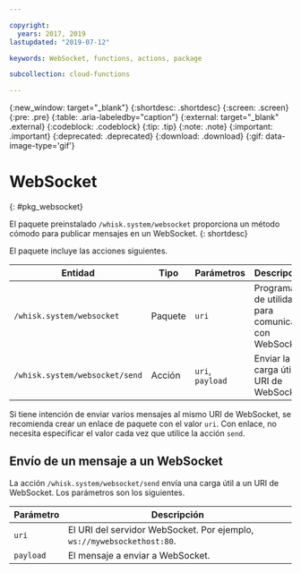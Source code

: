 ```yaml
---

copyright:
  years: 2017, 2019
lastupdated: "2019-07-12"

keywords: WebSocket, functions, actions, package

subcollection: cloud-functions

---
```


{:new_window: target="_blank"}
{:shortdesc: .shortdesc}
{:screen: .screen}
{:pre: .pre}
{:table: .aria-labeledby="caption"}
{:external: target="_blank" .external}
{:codeblock: .codeblock}
{:tip: .tip}
{:note: .note}
{:important: .important}
{:deprecated: .deprecated}
{:download: .download}
{:gif: data-image-type='gif'}


# WebSocket
{: #pkg_websocket}

El paquete preinstalado `/whisk.system/websocket` proporciona un método cómodo para publicar mensajes en un WebSocket.
{: shortdesc}

El paquete incluye las acciones siguientes.

| Entidad | Tipo | Parámetros | Descripción |
| --- | --- | --- | --- |
| `/whisk.system/websocket` | Paquete | `uri` | Programas de utilidad para comunicar con WebSockets |
| `/whisk.system/websocket/send` | Acción | `uri`, `payload` | Enviar la carga útil al URI de WebSocket |

Si tiene intención de enviar varios mensajes al mismo URI de WebSocket, se recomienda crear un enlace de paquete con el valor `uri`. Con enlace, no necesita especificar el valor cada vez que utilice la acción `send`.

## Envío de un mensaje a un WebSocket

La acción `/whisk.system/websocket/send` envía una carga útil a un URI de WebSocket. Los parámetros son los siguientes.

| Parámetro | Descripción |
| --- | --- | 
| `uri` | El URI del servidor WebSocket. Por ejemplo, `ws://mywebsockethost:80`. |
| `payload` | El mensaje a enviar a WebSocket. |



